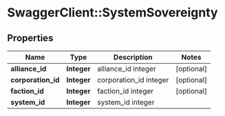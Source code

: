 # SwaggerClient::SystemSovereignty

## Properties
Name | Type | Description | Notes
------------ | ------------- | ------------- | -------------
**alliance_id** | **Integer** | alliance_id integer | [optional] 
**corporation_id** | **Integer** | corporation_id integer | [optional] 
**faction_id** | **Integer** | faction_id integer | [optional] 
**system_id** | **Integer** | system_id integer | 


